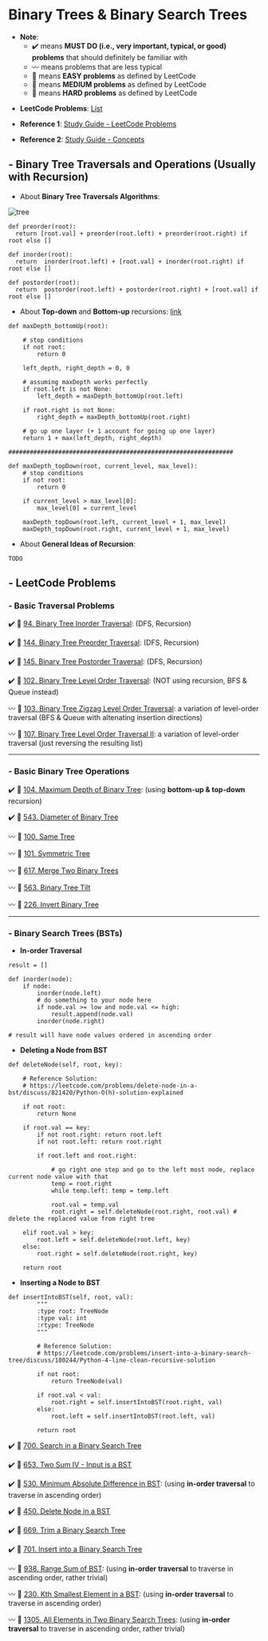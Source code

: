 # Binary Trees & Binary Search Trees
* **Note**: 
  * :heavy_check_mark: means **MUST DO (i.e., very important, typical, or good) problems** that should definitely be familiar with
  * :wavy_dash: means problems that are less typical
  * :green_book: means **EASY problems** as defined by LeetCode
  * :orange_book: means **MEDIUM problems** as defined by LeetCode
  * :closed_book: means **HARD problems** as defined by LeetCode

- **LeetCode Problems**: [List](https://leetcode.com/tag/binary-tree/)

- **Reference 1**: [Study Guide - LeetCode Problems](https://leetcode.com/tag/binary-tree/discuss/1212004/Binary-Trees-study-guide)

- **Reference 2**: [Study Guide - Concepts](https://leetcode.com/tag/binary-tree/discuss/1820334/Become-Master-in-Tree)

## - Binary Tree Traversals and Operations (Usually with Recursion)
- About **Binary Tree Traversals Algorithms**:

![tree](https://assets.leetcode.com/users/andvary/image_1556551007.png)
```
def preorder(root):
  return [root.val] + preorder(root.left) + preorder(root.right) if root else []
  
def inorder(root):
  return  inorder(root.left) + [root.val] + inorder(root.right) if root else []
  
def postorder(root):
  return  postorder(root.left) + postorder(root.right) + [root.val] if root else []
```
- About **Top-down** and **Bottom-up** recursions: [link](https://leetcode.com/explore/learn/card/data-structure-tree/17/solve-problems-recursively/534/)

```
def maxDepth_bottomUp(root):
    
    # stop conditions    
    if not root:
        return 0
    
    left_depth, right_depth = 0, 0
    
    # assuming maxDepth works perfectly
    if root.left is not None:
        left_depth = maxDepth_bottomUp(root.left)
        
    if root.right is not None:
        right_depth = maxDepth_bottomUp(root.right)
    
    # go up one layer (+ 1 account for going up one layer)
    return 1 + max(left_depth, right_depth)

###############################################################

def maxDepth_topDown(root, current_level, max_level):
    # stop conditions    
    if not root:
        return 0
    
    if current_level > max_level[0]:
        max_level[0] = current_level
        
    maxDepth_topDown(root.left, current_level + 1, max_level)
    maxDepth_topDown(root.right, current_level + 1, max_level)
```

- About **General Ideas of Recursion**:
```
TODO
```

## - LeetCode Problems

### - Basic Traversal Problems

:heavy_check_mark: :green_book: [94. Binary Tree Inorder Traversal](https://leetcode.com/problems/binary-tree-inorder-traversal/): (DFS, Recursion)

:heavy_check_mark: :green_book: [144. Binary Tree Preorder Traversal](https://leetcode.com/problems/binary-tree-preorder-traversal/): (DFS, Recursion)

:heavy_check_mark: :green_book: [145. Binary Tree Postorder Traversal](https://leetcode.com/problems/binary-tree-postorder-traversal/): (DFS, Recursion)

:heavy_check_mark: :orange_book: [102. Binary Tree Level Order Traversal](https://leetcode.com/problems/binary-tree-level-order-traversal/): (NOT using recursion, BFS & Queue instead)

:wavy_dash: :orange_book: [103. Binary Tree Zigzag Level Order Traversal](https://leetcode.com/problems/binary-tree-zigzag-level-order-traversal/): a variation of level-order traversal (BFS & Queue with altenating insertion directions)

:wavy_dash: :orange_book: [107. Binary Tree Level Order Traversal II](https://leetcode.com/problems/binary-tree-level-order-traversal-ii/): a variation of level-order traversal (just reversing the resulting list)

---

### - Basic Binary Tree Operations

:heavy_check_mark: :green_book: [104. Maximum Depth of Binary Tree](https://leetcode.com/problems/maximum-depth-of-binary-tree/): (using **bottom-up & top-down** recursion)

:heavy_check_mark: :green_book: [543. Diameter of Binary Tree](https://leetcode.com/problems/diameter-of-binary-tree/)

:wavy_dash: :green_book: [100. Same Tree](https://leetcode.com/problems/same-tree/)

:wavy_dash: :green_book: [101. Symmetric Tree](https://leetcode.com/problems/symmetric-tree/)

:wavy_dash: :green_book: [617. Merge Two Binary Trees](https://leetcode.com/problems/merge-two-binary-trees/)

:wavy_dash: :green_book: [563. Binary Tree Tilt](https://leetcode.com/problems/binary-tree-tilt/)

:wavy_dash: :green_book: [226. Invert Binary Tree](https://leetcode.com/problems/invert-binary-tree/)

---

### - Binary Search Trees (BSTs)
- **In-order Traversal**
```
result = []

def inorder(node):
    if node:
        inorder(node.left)
        # do something to your node here
        if node.val >= low and node.val <= high:
            result.append(node.val)
        inorder(node.right)
    
# result will have node values ordered in ascending order
```
- **Deleting a Node from BST**
```
def deleteNode(self, root, key):
    
    # Reference Solution:
    # https://leetcode.com/problems/delete-node-in-a-bst/discuss/821420/Python-O(h)-solution-explained
    
    if not root:
        return None

    if root.val == key:
        if not root.right: return root.left
        if not root.left: return root.right
            
        if root.left and root.right:
                
            # go right one step and go to the left most node, replace current node value with that
            temp = root.right
            while temp.left: temp = temp.left
                    
            root.val = temp.val
            root.right = self.deleteNode(root.right, root.val) # delete the replaced value from right tree
                
    elif root.val > key:
        root.left = self.deleteNode(root.left, key)
    else:
        root.right = self.deleteNode(root.right, key)
            
    return root

```
- **Inserting a Node to BST**

```
def insertIntoBST(self, root, val):
        """
        :type root: TreeNode
        :type val: int
        :rtype: TreeNode
        """
        
        # Reference Solution:
        # https://leetcode.com/problems/insert-into-a-binary-search-tree/discuss/180244/Python-4-line-clean-recursive-solution
        
        if not root:
            return TreeNode(val)
        
        if root.val < val:
            root.right = self.insertIntoBST(root.right, val)
        else:
            root.left = self.insertIntoBST(root.left, val)
            
        return root
```

:heavy_check_mark: :green_book: [700. Search in a Binary Search Tree](https://leetcode.com/problems/search-in-a-binary-search-tree/)

:heavy_check_mark: :green_book: [653. Two Sum IV - Input is a BST](https://leetcode.com/problems/two-sum-iv-input-is-a-bst/)

:heavy_check_mark: :green_book: [530. Minimum Absolute Difference in BST](https://leetcode.com/problems/minimum-absolute-difference-in-bst/): (using **in-order traversal** to traverse in ascending order)

:heavy_check_mark: :orange_book: [450. Delete Node in a BST](https://leetcode.com/problems/delete-node-in-a-bst/)

:heavy_check_mark: :orange_book: [669. Trim a Binary Search Tree](https://leetcode.com/problems/trim-a-binary-search-tree/)

:heavy_check_mark: :orange_book: [701. Insert into a Binary Search Tree](https://leetcode.com/problems/insert-into-a-binary-search-tree/)

:wavy_dash: :green_book: [938. Range Sum of BST](https://leetcode.com/problems/minimum-absolute-difference-in-bst/): (using **in-order traversal** to traverse in ascending order, rather trivial)

:wavy_dash: :orange_book: [230. Kth Smallest Element in a BST](https://leetcode.com/problems/kth-smallest-element-in-a-bst/): (using **in-order traversal** to traverse in ascending order)

:wavy_dash: :orange_book: [1305. All Elements in Two Binary Search Trees](https://leetcode.com/problems/all-elements-in-two-binary-search-trees/): (using **in-order traversal** to traverse in ascending order, rather trivial)

<!-- 
[95. Unique Binary Search Trees II](https://leetcode.com/problems/unique-binary-search-trees-ii/): (Advanced version of 102, quite complicated)
 -->
